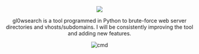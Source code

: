 <div align='center'>
<img src='https://user-images.githubusercontent.com/98056797/201199124-765ab0e6-3760-4e88-886d-e87b6deb1dd4.png'></img>

gl0wsearch is a tool programmed in Python to brute-force web server directories and vhosts/subdomains. I will be consistently improving the tool and adding new features.

![cmd](https://user-images.githubusercontent.com/98056797/201201378-689a57a6-1e7f-4800-b521-1896f17c7cb0.png)
</div>
